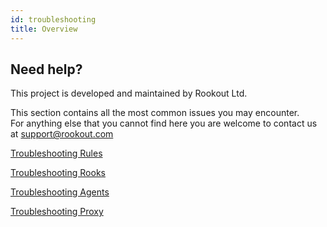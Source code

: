 ```yaml
---
id: troubleshooting
title: Overview
---
```


## Need help?

This project is developed and maintained by Rookout Ltd.

This section contains all the most common issues you may encounter.  
For anything else that you cannot find here you are welcome to contact us at
[support@rookout.com](mailto:support@rookout.com)

[Troubleshooting Rules](troubleshooting-rules.md)

[Troubleshooting Rooks](troubleshooting-rooks.md)

[Troubleshooting Agents](troubleshooting-agent.md)

[Troubleshooting Proxy](troubleshooting-proxy.md)
